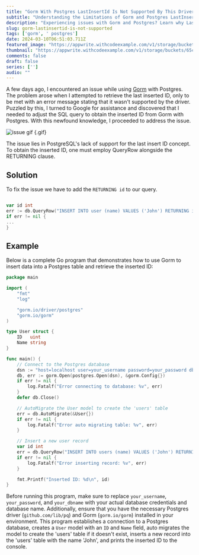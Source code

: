 ```yaml
---
title: "Gorm With Postgres LastInsertId Is Not Supported By This Driver"
subtitle: "Understanding the Limitations of Gorm and Postgres LastInsertId"
description: "Experiencing issues with Gorm and Postgres? Learn why LastInsertId is not supported by the driver in our latest blog post."
slug: gorm-lastinsertid-is-not-supported
tags: ['gorm', ' postgres']
date: 2024-03-10T06:51:03.711Z
featured_image: "https://appwrite.withcodeexample.com/v1/storage/buckets/65cb3fcd6bbe0f7e04d4/files/65ed5a2bbe45b35fb8ee/preview?width=1280&height=0&gravity=center&quality=90&borderWidth=1&borderColor=000000&borderRadius=5&opacity=1&rotation=0&background=000000&output=webp&project=65ca51d2711f0f5e1fa8"
thumbnail: "https://appwrite.withcodeexample.com/v1/storage/buckets/65cb3fcd6bbe0f7e04d4/files/65ed5a2bbe45b35fb8ee/preview?width=1280&height=0&gravity=center&quality=90&borderWidth=1&borderColor=000000&borderRadius=5&opacity=1&rotation=0&background=000000&output=webp&project=65ca51d2711f0f5e1fa8"
comments: false
draft: false
series: ['']
audio: ""
---
```


A few days ago, I encountered an issue while using [Gorm](https://golang.withcodeexample.com/blog/advanced-querying-with-gorm/) with Postgres. The problem arose when I attempted to retrieve the last inserted ID, only to be met with an error message stating that it wasn't supported by the driver. Puzzled by this, I turned to Google for assistance and discovered that I needed to adjust the SQL query to obtain the inserted ID from Gorm with Postgres. With this newfound knowledge, I proceeded to address the issue.

![issue gif](https://appwrite.withcodeexample.com/v1/storage/buckets/65cb3fcd6bbe0f7e04d4/files/65edbe7bac582f1e8cef/preview?project=65ca51d2711f0f5e1fa8)
{.gif}

The issue lies in PostgreSQL's lack of support for the last insert ID concept. To obtain the inserted ID, one must employ QueryRow alongside the RETURNING clause.

## Solution

To fix the issue we have to add the `RETURNING id` to our query.

```go

var id int
err := db.QueryRow("INSERT INTO user (name) VALUES ('John') RETURNING id").Scan(&id)
if err != nil {
...
}

```

## Example

Below is a complete Go program that demonstrates how to use Gorm to insert data into a Postgres table and retrieve the inserted ID:

```go
package main

import (
    "fmt"
    "log"

    "gorm.io/driver/postgres"
    "gorm.io/gorm"
)

type User struct {
    ID   uint
    Name string
}

func main() {
    // Connect to the Postgres database
    dsn := "host=localhost user=your_username password=your_password dbname=your_dbname port=5432 sslmode=disable"
    db, err := gorm.Open(postgres.Open(dsn), &gorm.Config{})
    if err != nil {
        log.Fatalf("Error connecting to database: %v", err)
    }
    defer db.Close()

    // AutoMigrate the User model to create the 'users' table
    err = db.AutoMigrate(&User{})
    if err != nil {
        log.Fatalf("Error auto migrating table: %v", err)
    }

    // Insert a new user record
    var id int
    err = db.QueryRow("INSERT INTO users (name) VALUES ('John') RETURNING id").Scan(&id)
    if err != nil {
        log.Fatalf("Error inserting record: %v", err)
    }

    fmt.Printf("Inserted ID: %d\n", id)
}
```

Before running this program, make sure to replace `your_username`, `your_password`, and `your_dbname` with your actual database credentials and database name. Additionally, ensure that you have the necessary Postgres driver (`github.com/lib/pq`) and Gorm (`gorm.io/gorm`) installed in your environment. This program establishes a connection to a Postgres database, creates a `User` model with an `ID` and `Name` field, auto migrates the model to create the 'users' table if it doesn't exist, inserts a new record into the 'users' table with the name 'John', and prints the inserted ID to the console.

